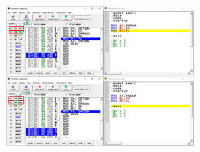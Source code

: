 <img src="https://github.com/rasitesdmr/Assembly/blob/main/app6/image/rd1.png">

<img src="https://github.com/rasitesdmr/Assembly/blob/main/app6/image/rd2.png">

